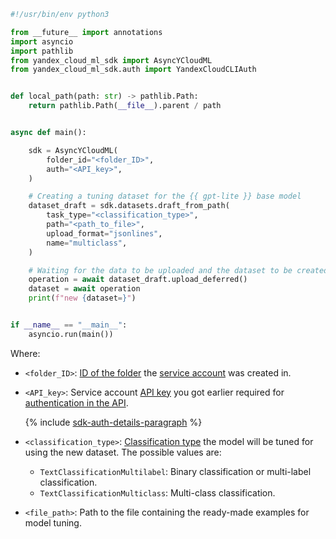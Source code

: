 ```python
#!/usr/bin/env python3

from __future__ import annotations
import asyncio
import pathlib
from yandex_cloud_ml_sdk import AsyncYCloudML
from yandex_cloud_ml_sdk.auth import YandexCloudCLIAuth


def local_path(path: str) -> pathlib.Path:
    return pathlib.Path(__file__).parent / path


async def main():

    sdk = AsyncYCloudML(
        folder_id="<folder_ID>",
        auth="<API_key>",
    )

    # Creating a tuning dataset for the {{ gpt-lite }} base model
    dataset_draft = sdk.datasets.draft_from_path(
        task_type="<classification_type>",
        path="<path_to_file>",
        upload_format="jsonlines",
        name="multiclass",
    )

    # Waiting for the data to be uploaded and the dataset to be created
    operation = await dataset_draft.upload_deferred()
    dataset = await operation
    print(f"new {dataset=}")


if __name__ == "__main__":
    asyncio.run(main())
```

Where:

* `<folder_ID>`: [ID of the folder](../../../resource-manager/operations/folder/get-id.md) the [service account](../../../iam/concepts/users/service-accounts.md) was created in.
* `<API_key>`: Service account [API key](../../../iam/concepts/authorization/api-key.md) you got earlier required for [authentication in the API](../../../foundation-models/api-ref/authentication.md).

    {% include [sdk-auth-details-paragraph](../sdk-auth-details-paragraph.md) %}
* `<classification_type>`: [Classification type](../../../foundation-models/concepts/classifier/index.md) the model will be tuned for using the new dataset. The possible values are:

    * `TextClassificationMultilabel`: Binary classification or multi-label classification.
    * `TextClassificationMulticlass`: Multi-class classification.
* `<file_path>`: Path to the file containing the ready-made examples for model tuning.